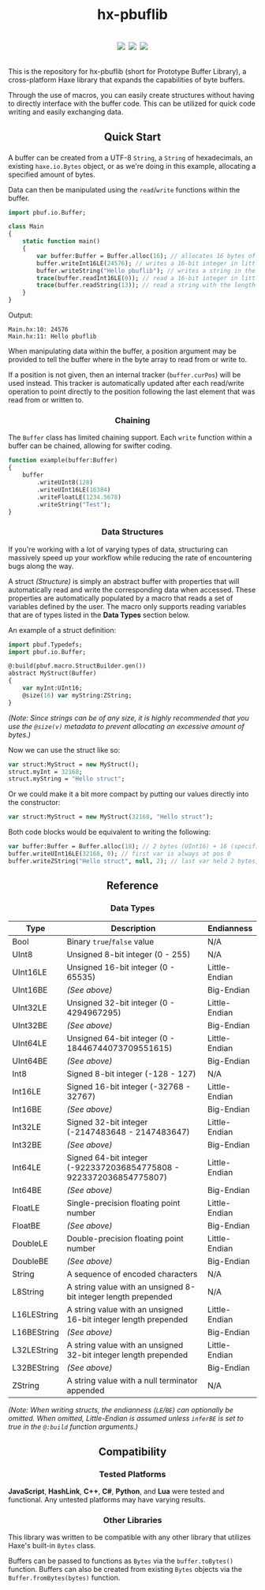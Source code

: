 # <p align="center">hx-pbuflib<p><p align="center"><a href="https://lib.haxe.org/p/pbuflib"><img src="https://img.shields.io/badge/available_on-haxelib-EA8220?style=for-the-badge&logo=haxe"/></a> <img src="https://img.shields.io/badge/Version-0.0.2-0080FF?style=for-the-badge"> <img src="https://img.shields.io/badge/Early_development-FFD000?style=for-the-badge"></p>

This is the repository for hx-pbuflib (short for Prototype Buffer Library), a cross-platform Haxe library that expands the capabilities of byte buffers.

Through the use of macros, you can easily create structures without having to directly interface with the buffer code. This can be utilized for quick code writing and easily exchanging data.

## <p align="center">Quick Start</p>

A buffer can be created from a UTF-8 `String`, a `String` of hexadecimals, an existing `haxe.io.Bytes` object, or as we're doing in this example, allocating a specified amount of bytes.

Data can then be manipulated using the `read`/`write` functions within the buffer.

```hx
import pbuf.io.Buffer;

class Main
{
	static function main()
	{
		var buffer:Buffer = Buffer.alloc(16); // allocates 16 bytes of space for this buffer
		buffer.writeInt16LE(24576); // writes a 16-bit integer in little-endian
		buffer.writeString("Hello pbuflib"); // writes a string in the next available space
		trace(buffer.readInt16LE(0)); // read a 16-bit integer in little-endian at position 0
		trace(buffer.readString(13)); // read a string with the length of 13 bytes
	}
}
```

Output:

```
Main.hx:10: 24576
Main.hx:11: Hello pbuflib
```

When manipulating data within the buffer, a position argument may be provided to tell the buffer where in the byte array to read from or write to.

If a position is not given, then an internal tracker (`buffer.curPos`) will be used instead. This tracker is automatically updated after each read/write operation to point directly to the position following the last element that was read from or written to.

### <p align="center">Chaining</p>

The `Buffer` class has limited chaining support. Each `write` function within a buffer can be chained, allowing for swifter coding.

```hx
function example(buffer:Buffer)
{
	buffer
		.writeUInt8(128)
		.writeUInt16LE(16384)
		.writeFloatLE(1234.5678)
		.writeString("Test");
}
```

### <p align="center">Data Structures</p>

If you're working with a lot of varying types of data, structuring can massively speed up your workflow while reducing the rate of encountering bugs along the way.

A struct *(Structure)* is simply an abstract buffer with properties that will automatically read and write the corresponding data when accessed. These properties are automatically populated by a macro that reads a set of variables defined by the user. The macro only supports reading variables that are of types listed in the __Data Types__ section below.

An example of a struct definition:

```hx
import pbuf.Typedefs;
import pbuf.io.Buffer;

@:build(pbuf.macro.StructBuilder.gen())
abstract MyStruct(Buffer)
{
	var myInt:UInt16;
	@size(16) var myString:ZString;
}
```

*(Note: Since strings can be of any size, it is highly recommended that you use the `@size(v)` metadata to prevent allocating an excessive amount of bytes.)*

Now we can use the struct like so:

```hx
var struct:MyStruct = new MyStruct();
struct.myInt = 32168;
struct.myString = "Hello struct";
```

Or we could make it a bit more compact by putting our values directly into the constructor:

```hx
var struct:MyStruct = new MyStruct(32168, "Hello struct");
```

Both code blocks would be equivalent to writing the following:

```hx
var buffer:Buffer = Buffer.alloc(18); // 2 bytes (UInt16) + 16 (specified by @size meta) = 18
buffer.writeUInt16LE(32168, 0); // first var is always at pos 0
buffer.writeZString("Hello struct", null, 2); // last var held 2 bytes, write at pos 2
```

## <p align="center">Reference</p>

### <p align="center">Data Types</p>

|    Type     |                            Description                             |  Endianness   |
|-------------|--------------------------------------------------------------------|---------------|
| Bool        | Binary `true`/`false` value                                        | N/A           |
| UInt8       | Unsigned 8-bit integer (0 - 255)                                   | N/A           |
| UInt16LE    | Unsigned 16-bit integer (0 - 65535)                                | Little-Endian |
| UInt16BE    | *(See above)*                                                      | Big-Endian    |
| UInt32LE    | Unsigned 32-bit integer (0 - 4294967295)                           | Little-Endian |
| UInt32BE    | *(See above)*                                                      | Big-Endian    |
| UInt64LE    | Unsigned 64-bit integer (0 - 18446744073709551615)                 | Little-Endian |
| UInt64BE    | *(See above)*                                                      | Big-Endian    |
| Int8        | Signed 8-bit integer (-128 - 127)                                  | N/A           |
| Int16LE     | Signed 16-bit integer (-32768 - 32767)                             | Little-Endian |
| Int16BE     | *(See above)*                                                      | Big-Endian    |
| Int32LE     | Signed 32-bit integer (-2147483648 - 2147483647)                   | Little-Endian |
| Int32BE     | *(See above)*                                                      | Big-Endian    |
| Int64LE     | Signed 64-bit integer (-9223372036854775808 - 9223372036854775807) | Little-Endian |
| Int64BE     | *(See above)*                                                      | Big-Endian    |
| FloatLE     | Single-precision floating point number                             | Little-Endian |
| FloatBE     | *(See above)*                                                      | Big-Endian    |
| DoubleLE    | Double-precision floating point number                             | Little-Endian |
| DoubleBE    | *(See above)*                                                      | Big-Endian    |
| String      | A sequence of encoded characters                                   | N/A           |
| L8String    | A string value with an unsigned 8-bit integer length prepended     | N/A           |
| L16LEString | A string value with an unsigned 16-bit integer length prepended    | Little-Endian |
| L16BEString | *(See above)*                                                      | Big-Endian    |
| L32LEString | A string value with an unsigned 32-bit integer length prepended    | Little-Endian |
| L32BEString | *(See above)*                                                      | Big-Endian    |
| ZString     | A string value with a null terminator appended                     | N/A           |

*(Note: When writing structs, the endianness (`LE`/`BE`) can optionally be omitted. When omitted, Little-Endian is assumed unless `inferBE` is set to true in the `@:build` function arguments.)*

## <p align="center">Compatibility</p>

### <p align="center">Tested Platforms</p>

**JavaScript**, **HashLink**, **C++**, **C#**, **Python**, and **Lua** were tested and functional. Any untested platforms may have varying results.

### <p align="center">Other Libraries</p>

This library was written to be compatible with any other library that utilizes Haxe's built-in `Bytes` class.

Buffers can be passed to functions as `Bytes` via the `buffer.toBytes()` function. Buffers can also be created from existing `Bytes` objects via the `Buffer.fromBytes(bytes)` function.